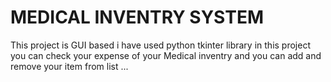 # MEDICAL INVENTRY SYSTEM
This project is GUI based i have used python tkinter library in this project you can check your expense of your Medical inventry and you can add and remove your item from list ...
